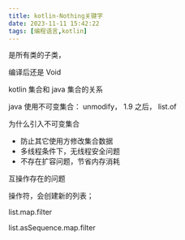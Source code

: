 ```yaml
---
title: kotlin-Nothing关键字
date: 2023-11-11 15:42:22
tags: [编程语言,kotlin]
---
```

是所有类的子类，

编译后还是 Void



kotlin 集合和 java 集合的关系

java 使用不可变集合： unmodify， 1.9 之后， list.of

为什么引入不可变集合
- 防止其它使用方修改集合数据
- 多线程条件下，无线程安全问题
- 不存在扩容问题，节省内存消耗


互操作存在的问题


操作符，会创建新的列表；

list.map.filter

list.asSequence.map.filter